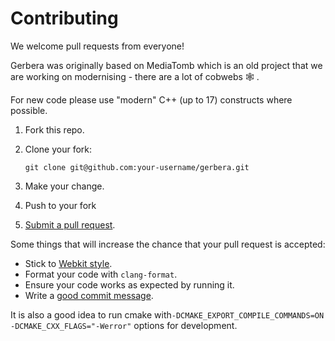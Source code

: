 # Contributing

We welcome pull requests from everyone!

Gerbera was originally based on MediaTomb which is an old project that we are working on modernising - there are a lot of cobwebs 🕸 .

For new code please use "modern" C++ (up to 17) constructs where possible.

1. Fork this repo.

2. Clone your fork:

    `git clone git@github.com:your-username/gerbera.git`

2. Make your change.

3. Push to your fork

4. [Submit a pull request](https://github.com/gerbera/gerbera/compare).

Some things that will increase the chance that your pull request is accepted:

* Stick to [Webkit style](https://webkit.org/code-style-guidelines/).
* Format your code with `clang-format`.
* Ensure your code works as expected by running it.
* Write a [good commit message](http://tbaggery.com/2008/04/19/a-note-about-git-commit-messages.html).

It is also a good idea to run cmake with`-DCMAKE_EXPORT_COMPILE_COMMANDS=ON -DCMAKE_CXX_FLAGS="-Werror"`
options for development.
